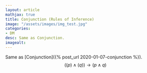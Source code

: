 ```yaml
---
layout: article
mathjax: true
title: Conjunction (Rules of Inference)
image: "/assets/images/img_test.jpg"
categories:
- DM
desc: Same as Conjunction. 
imagealt: 
---
```


Same as [Conjunction]({% post_url 2020-01-07-conjunction %}).
$$((p) \wedge (q)) \to (p \wedge q)$$

































































































































































































































































































































































